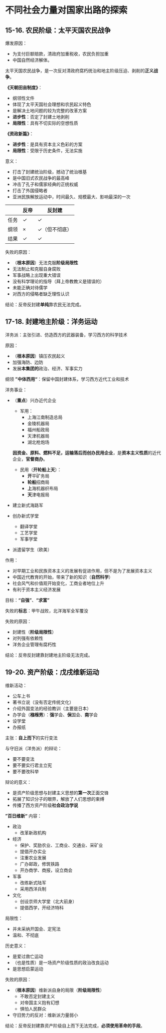 # 不同社会力量对国家出路的探索

## 15-16. 农民阶级：太平天国农民战争

爆发原因：

+ 为支付巨额赔款，清政府加重税收，农民负担加重
+ 中国自然经济解体。

太平天国农民战争，是一次反对清政府腐朽统治和地主阶级压迫、剥削的**正义战争**。

**《天朝田亩制度》**：
+ 纲领性文件
+ 体现了太平天国社会理想和农民起义特色
+ 是解决土地问题的较为完整的改革方案
+ **进步性**：否定了封建土地剥削
+ **局限性**：具有不切实际的空想性质

**《资政新篇》**：
+ **进步性**：是具有资本主义色彩的方案
+ **局限性**：受限于历史条件，无法实施

意义：

+ 打击了封建统治阶级，撼动了统治根基
+ 是中国旧式农民战争的最高峰
+ 冲击了孔子和儒家经典的正统权威
+ 打击了外国侵略者
+ 亚洲民族解放运动中，时间最久、规模最大、影响最深的一次

|    | 反帝  | 反封建     |
|----|-----|---------|
| 任务 | ✓   | ✓       |
| 纲领 | ×   | ✓（但不彻底） |
| 结果 | ✓   | ✓       |

失败的原因：

+ （**根本原因**）无法克服**阶级局限性**
+ 无法制止和克服自身腐败
+ 军事战略上出现重大错误
+ 没有科学理论的指导（拜上帝教教义是错误的）
+ 未能正确对待儒学
+ 对西方的侵略者缺乏理性认识

结论：反帝反封建**单纯**靠农民无法完成。

## 17-18. 封建地主阶级：洋务运动

洋务派：主张引进、仿造西方的武器装备，学习西方的科学技术

原因：

+ （**根本原因**）镇压农民起义
+ 加强海防、边防
+ 发展**本集团的**政治、经济、军事实力

纲领 **”中体西用“**：保留中国封建体系，学习西方近代工业和技术

洋务事业：

+ （**重点**）兴办近代企业
    + 军用：
        + 上海江南制造总局
        + 金陵机器局
        + 福州船政局
        + 天津机器局
        + 湖北枪炮场

  **因资金、原料、燃料不足，运输落后而创办民用企业**，是**资本主义性质**的近代企业，**官督商办**。
    + 民用（**开轮船上天**）：
        + **开**平矿务局
        + **轮船**招商局
        + **上**海机器织布局
        + **天**津电报局
+ 建立新式海路军
+ 创办新式学堂
    + 翻译学堂
    + 工艺学堂
    + 军事学堂
+ 派遣留学生（欧美）

作用：

+ 对早期工业和民族资本主义的发展有促进作用，但不是为了发展资本主义
+ 中国近代教育的开始，带来了新的知识（**自然科学**）
+ 社会风气和价值观开始变化，工商业者地位上升
+ 有利于资本主义经济发展

目标：**“自强”**、**“求富”**

失败的**标志**：甲午战败，北洋海军全军覆没

失败的原因：
+ 封建性（**阶级局限性**）
+ 对列强有依赖性
+ 洋务企业管理有腐朽性

结论：反帝反封建靠封建地主阶级无法完成。

## 19-20. 资产阶级：戊戌维新运动

维新活动：

+ 公车上书
+ 著书立说（没有否定传统文化）
+ 介绍外国变法的经验教训（主要是日本）
+ 办学会（**襁褓男**）：**强**学会、**保**国会、**南**学会
+ 设学堂
+ 办报纸

主张：**自上而下**的实行变法

与守旧派（洋务派）的辩论：

+ 要不要变法
+ 要不要实行君主立宪
+ 要不要改科举

辩论的意义：

+ 是资产阶级思想与封建主义思想的**第一次**正面交锋
+ 拓展了知识分子的眼界，解放了人们思想的束缚
+ 传播了西方资产阶级**社会政治学说**

**”百日维新“** 内容：

+ 政治
    + 改革新政机构
+ 经济
    + 保护、奖励农业、工商业、交通业、采矿业
    + 提倡开办实业
    + 注重农业发展
    + 广办邮政，修筑铁路
    + 开办商学、商报，设立商会
+ 军事
    + 改练新式陆军
    + 采用西洋兵制
+ 文化
    + 创设京师大学堂（北大前身）
    + 提倡西学，开经济特科

局限性：

+ 并未采纳开国会、定宪法
+ 温和、不彻底

历史意义：

+ 是爱过救亡运动
+ （也是性质）是一场资产阶级性质的政治改良运动
+ 是思想启蒙运动

失败的原因：

+ （**根本原因**）维新派自身的局限（**阶级局限性**）
    + 不敢否定封建主义
    + 对帝国主义抱有幻想
    + 惧怕人民群众
+ 守旧势力的反对：维新派力量弱小

结论：反帝反封建靠资产阶级自上而下无法完成，**必须使用革命的手段**。
